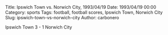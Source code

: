 Title: Ipswich Town vs. Norwich City, 1993/04/19
Date: 1993/04/19 00:00
Category: sports
Tags: football, football scores, Ipswich Town, Norwich City
Slug: ipswich-town-vs-norwich-city
Author: carbonero


Ipswich Town 3 - 1 Norwich City
